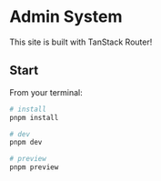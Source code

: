 # Admin System

This site is built with TanStack Router!

## Start

From your terminal:

```sh
# install
pnpm install

# dev
pnpm dev

# preview
pnpm preview
```
